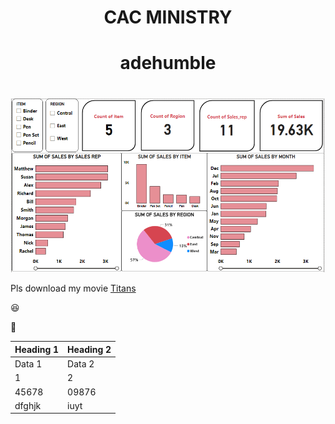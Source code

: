 
# <p align="center"/> CAC MINISTRY </p>
 


# <p align="center"/> adehumble </p>



# <div align="center">
  <img src="SH-Dashboard.PNG">
  </div>

Pls download my movie [Titans](https://wwww.microsoft.com)

😆

🧭

|Heading 1|Heading 2|
|---------|---------|
|Data 1|Data 2|
|1|2|
|45678|09876|
|dfghjk|iuyt|
